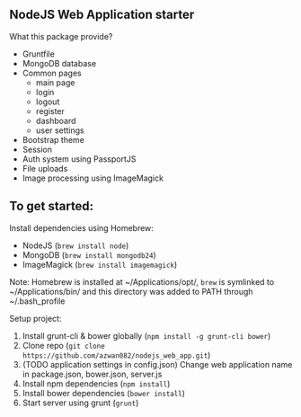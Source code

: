 ## NodeJS Web Application starter

What this package provide?

- Gruntfile
- MongoDB database
- Common pages
    - main page
    - login
    - logout
    - register
    - dashboard
    - user settings
- Bootstrap theme
- Session
- Auth system using PassportJS
- File uploads
- Image processing using ImageMagick

## To get started:

Install dependencies using Homebrew:

- NodeJS (`brew install node`)
- MongoDB (`brew install mongodb24`)
- ImageMagick (`brew install imagemagick`)

Note: Homebrew is installed at ~/Applications/opt/, `brew` is symlinked to ~/Applications/bin/ and this directory was added to PATH through ~/.bash_profile

Setup project:

1. Install grunt-cli & bower globally (`npm install -g grunt-cli bower`)
2. Clone repo (`git clone https://github.com/azwan082/nodejs_web_app.git`)
3. (TODO application settings in config.json) Change web application name in package.json, bower.json, server.js
4. Install npm dependencies (`npm install`)
5. Install bower dependencies (`bower install`)
6. Start server using grunt (`grunt`)